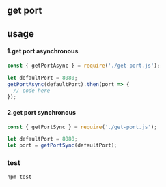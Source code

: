 ## get port

## usage

#### 1.get port asynchronous

```javascript
const { getPortAsync } = require('./get-port.js');

let defaultPort = 8080;
getPortAsync(defaultPort).then(port => {
  // code here
});

```
#### 2.get port synchronous

```javascript
const { getPortSync } = require('./get-port.js');

let defaultPort = 8080;
let port = getPortSync(defaultPort);

```

### test

```
npm test
```
